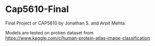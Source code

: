 # Cap5610-Final
Final Project or CAP5610 by Jonathan S. and Arpit Mehta.

Models are tested on protien dataset from https://www.kaggle.com/c/human-protein-atlas-image-classification
